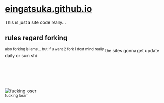 # [eingatsuka.github.io](eingatsuka.github.io)
This is just a site code really... 
## [rules regard forking](xd.farted.net)
<sup>also forking is lame... but if u want 2 fork i dont mind really</sup>
the sites gonna get update daily or sum shi
<br>
<br>
<br>
<br>
<br>
<br>

![fucking loser](https://eingatsuka.github.io/jnvdioiohndvoshiondioh.png)
<br>
<sub>fucking losrrr</sub>
